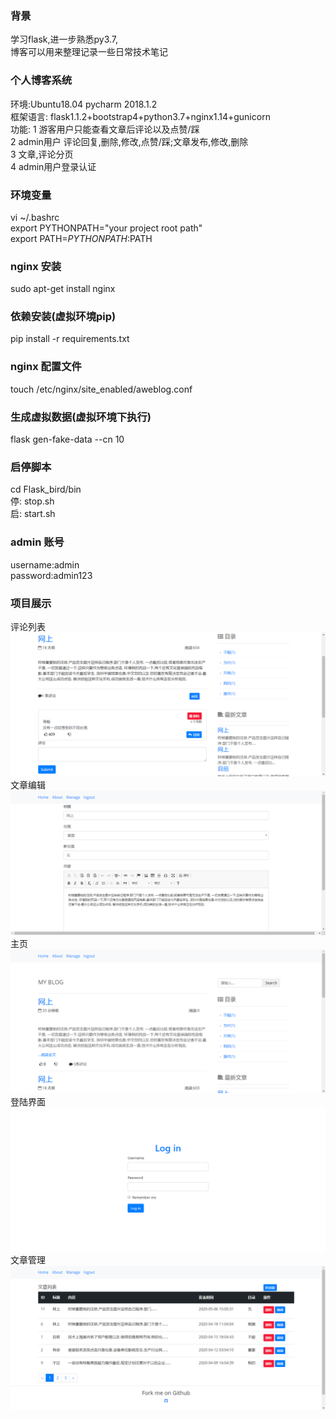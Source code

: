### 背景
学习flask,进一步熟悉py3.7, <br>
博客可以用来整理记录一些日常技术笔记 <br>
### 个人博客系统

环境:Ubuntu18.04  pycharm 2018.1.2 <br>
框架语言: flask1.1.2+bootstrap4+python3.7+nginx1.14+gunicorn <br>
功能:
1 游客用户只能查看文章后评论以及点赞/踩 <br>
2 admin用户 评论回复,删除,修改,点赞/踩;文章发布,修改,删除 <br>
3 文章,评论分页<br>
4 admin用户登录认证<br>
### 环境变量
vi ~/.bashrc <br> 
export PYTHONPATH="your project root path" <br>
export PATH=$PYTHONPATH:$PATH <br>

### nginx 安装
sudo apt-get install nginx

### 依赖安装(虚拟环境pip)

pip install -r requirements.txt

### nginx 配置文件
touch /etc/nginx/site_enabled/aweblog.conf

### 生成虚拟数据(虚拟环境下执行)
flask gen-fake-data --cn 10
###  启停脚本
cd Flask_bird/bin <br>
停: stop.sh <br>
启: start.sh <br>

### admin 账号
username:admin   <br>
password:admin123 <br>

### 项目展示
评论列表<br>
![comments.png](https://github.com/Astrivemanlw/Blog/blob/master/comments.png)  <br>
文章编辑<br>
![edit_post.png](https://github.com/Astrivemanlw/Blog/blob/master/edit_post.png) <br>
主页<br>
![home.png](https://github.com/Astrivemanlw/Blog/blob/master/home.png) <br>
登陆界面<br>
![login.png](https://github.com/Astrivemanlw/Blog/blob/master/login.png) <br>
文章管理<br>
![post_manage.png](https://github.com/Astrivemanlw/Blog/blob/master/post_manage.png) <br>
